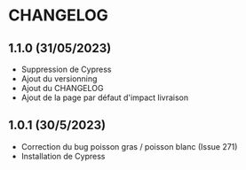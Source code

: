 
# CHANGELOG

## 1.1.0 (31/05/2023)

* Suppression de Cypress
* Ajout du versionning
* Ajout du CHANGELOG
* Ajout de la page par défaut d'impact livraison

## 1.0.1 (30/5/2023)

* Correction du bug poisson gras / poisson blanc (Issue 271)
* Installation de Cypress

